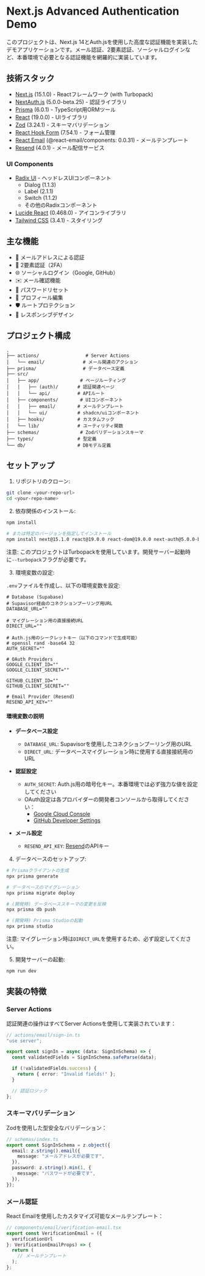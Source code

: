 # Next.js Advanced Authentication Demo

このプロジェクトは、Next.js 14とAuth.jsを使用した高度な認証機能を実装したデモアプリケーションです。メール認証、2要素認証、ソーシャルログインなど、本番環境で必要となる認証機能を網羅的に実装しています。

## 技術スタック

- [Next.js](https://nextjs.org) (15.1.0) - Reactフレームワーク (with Turbopack)
- [NextAuth.js](https://authjs.dev) (5.0.0-beta.25) - 認証ライブラリ
- [Prisma](https://www.prisma.io) (6.0.1) - TypeScript用ORMツール
- [React](https://reactjs.org) (19.0.0) - UIライブラリ
- [Zod](https://zod.dev) (3.24.1) - スキーマバリデーション
- [React Hook Form](https://react-hook-form.com) (7.54.1) - フォーム管理
- [React Email](https://react.email) (@react-email/components: 0.0.31) - メールテンプレート
- [Resend](https://resend.com) (4.0.1) - メール配信サービス

### UI Components

- [Radix UI](https://www.radix-ui.com) - ヘッドレスUIコンポーネント
  - Dialog (1.1.3)
  - Label (2.1.1)
  - Switch (1.1.2)
  - その他のRadixコンポーネント
- [Lucide React](https://lucide.dev) (0.468.0) - アイコンライブラリ
- [Tailwind CSS](https://tailwindcss.com) (3.4.1) - スタイリング

## 主な機能

- 📧 メールアドレスによる認証
- 🔐 2要素認証（2FA）
- 🌐 ソーシャルログイン（Google, GitHub）
- ✉️ メール確認機能
- 🔑 パスワードリセット
- 👤 プロフィール編集
- 🛡️ ルートプロテクション
- 📱 レスポンシブデザイン

## プロジェクト構成

```
.
├── actions/                 # Server Actions
│   └── email/              # メール関連のアクション
├── prisma/                 # データベース定義
├── src/
│   ├── app/               # ページルーティング
│   │   ├── (auth)/       # 認証関連ページ
│   │   └── api/          # APIルート
│   ├── components/        # UIコンポーネント
│   │   ├── email/        # メールテンプレート
│   │   └── ui/           # shadcn/uiコンポーネント
│   ├── hooks/            # カスタムフック
│   └── lib/              # ユーティリティ関数
├── schemas/               # Zodバリデーションスキーマ
├── types/                # 型定義
└── db/                   # DBモデル定義
```

## セットアップ

1. リポジトリのクローン:

```bash
git clone <your-repo-url>
cd <your-repo-name>
```

2. 依存関係のインストール:

```bash
npm install

# または特定のバージョンを指定してインストール
npm install next@15.1.0 react@19.0.0 react-dom@19.0.0 next-auth@5.0.0-beta.25 @prisma/client@6.0.1
```

注意: このプロジェクトはTurbopackを使用しています。開発サーバー起動時に`--turbopack`フラグが必要です。

3. 環境変数の設定:

`.env`ファイルを作成し、以下の環境変数を設定:

```env
# Database (Supabase)
# Supavisor経由のコネクションプーリング用URL
DATABASE_URL=""

# マイグレーション用の直接接続URL
DIRECT_URL=""

# Auth.js用のシークレットキー（以下のコマンドで生成可能）
# openssl rand -base64 32
AUTH_SECRET=""

# OAuth Providers
GOOGLE_CLIENT_ID=""
GOOGLE_CLIENT_SECRET=""

GITHUB_CLIENT_ID=""
GITHUB_CLIENT_SECRET=""

# Email Provider (Resend)
RESEND_API_KEY=""
```

#### 環境変数の説明

- **データベース設定**

  - `DATABASE_URL`: Supavisorを使用したコネクションプーリング用のURL
  - `DIRECT_URL`: データベースマイグレーション時に使用する直接接続用のURL

- **認証設定**

  - `AUTH_SECRET`: Auth.js用の暗号化キー。本番環境では必ず強力な値を設定してください
  - OAuth設定は各プロバイダーの開発者コンソールから取得してください：
    - [Google Cloud Console](https://console.cloud.google.com/)
    - [GitHub Developer Settings](https://github.com/settings/developers)

- **メール設定**
  - `RESEND_API_KEY`: [Resend](https://resend.com)のAPIキー

4. データベースのセットアップ:

```bash
# Prismaクライアントの生成
npx prisma generate

# データベースのマイグレーション
npx prisma migrate deploy

# (開発時) データベーススキーマの変更を反映
npx prisma db push

# (開発時) Prisma Studioの起動
npx prisma studio
```

注意: マイグレーション時は`DIRECT_URL`を使用するため、必ず設定してください。

5. 開発サーバーの起動:

```bash
npm run dev
```

## 実装の特徴

### Server Actions

認証関連の操作はすべてServer Actionsを使用して実装されています：

```typescript
// actions/email/sign-in.ts
"use server";

export const signIn = async (data: SignInSchema) => {
  const validatedFields = SignInSchema.safeParse(data);

  if (!validatedFields.success) {
    return { error: "Invalid fields!" };
  }

  // 認証ロジック
};
```

### スキーマバリデーション

Zodを使用した型安全なバリデーション：

```typescript
// schemas/index.ts
export const SignInSchema = z.object({
  email: z.string().email({
    message: "メールアドレスが必要です",
  }),
  password: z.string().min(1, {
    message: "パスワードが必要です",
  }),
});
```

### メール認証

React Emailを使用したカスタマイズ可能なメールテンプレート：

```typescript
// components/email/verification-email.tsx
export const VerificationEmail = ({
  verificationUrl
}: VerificationEmailProps) => {
  return (
    // メールテンプレート
  );
};
```
